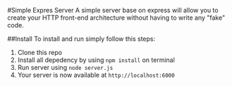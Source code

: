 #Simple Expres Server
A simple server base on express will allow you to create your HTTP front-end architecture without having to write any "fake" code.

##Install
To install and run simply follow this steps:

1. Clone this repo
2. Install all depedency by using `npm install` on terminal
3. Run server using `node server.js`
4. Your server is now available at `http://localhost:6000`
